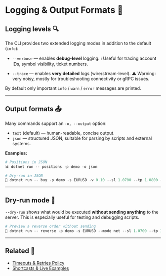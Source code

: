 # Logging & Output Formats 📝

## Logging levels 🔍

The CLI provides two extended logging modes in addition to the default (`info`):

* `--verbose` — enables **debug-level** logging.
  ℹ️ Useful for tracing account IDs, symbol visibility, ticket numbers.

* `--trace` — enables **very detailed** logs (wire/stream-level).
  ⚠️ Warning: very noisy, mostly for troubleshooting connectivity or gRPC issues.

By default only important `info` / `warn` / `error` messages are printed.

---

## Output formats 📤

Many commands support an `-o, --output` option:

* `text` (default) — human-readable, concise output.
* `json` — structured JSON, suitable for parsing by scripts and external systems.

**Examples:**

```powershell
# Positions in JSON
📊 dotnet run -- positions -p demo -o json

# Dry-run in JSON
🤖 dotnet run -- buy -p demo -s EURUSD -v 0.10 --sl 1.0700 --tp 1.0800 --dry-run -o json
```

---

## Dry-run mode 🛑

`--dry-run` shows what would be executed **without sending anything** to the server.
This is especially useful for testing and debugging scripts.

```powershell
# Preview a reverse order without sending
👀 dotnet run -- reverse -p demo -s EURUSD --mode net --sl 1.0700 --tp 1.0850 --dry-run
```

---

## Related 🔗

* [Timeouts & Retries Policy](Timeouts_RetriesPolicy.md)
* [Shortcasts & Live Examples](Shortcasts_LiveExamples.md)
